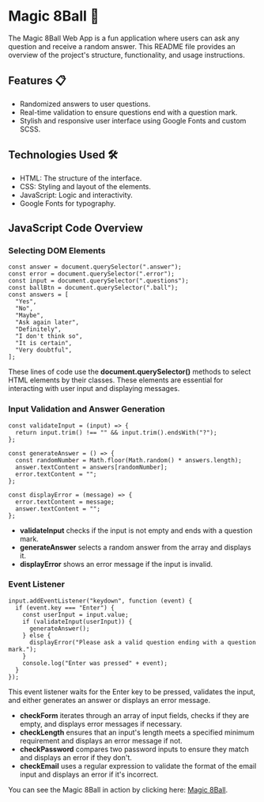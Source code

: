 # Magic 8Ball 🎱

The Magic 8Ball Web App is a fun application where users can ask any question and receive a random answer. This README file provides an overview of the project's structure, functionality, and usage instructions.

## Features 📋

- Randomized answers to user questions.
- Real-time validation to ensure questions end with a question mark.
- Stylish and responsive user interface using Google Fonts and custom SCSS.

## Technologies Used 🛠️

- HTML: The structure of the interface.
- CSS: Styling and layout of the elements.
- JavaScript: Logic and interactivity.
- Google Fonts for typography.

## JavaScript Code Overview

### Selecting DOM Elements

```
const answer = document.querySelector(".answer");
const error = document.querySelector(".error");
const input = document.querySelector(".questions");
const ballBtn = document.querySelector(".ball");
const answers = [
  "Yes",
  "No",
  "Maybe",
  "Ask again later",
  "Definitely",
  "I don't think so",
  "It is certain",
  "Very doubtful",
];
```

These lines of code use the **document.querySelector()** methods to select HTML elements by their classes. These elements are essential for interacting with user input and displaying messages.

### Input Validation and Answer Generation

```
const validateInput = (input) => {
  return input.trim() !== "" && input.trim().endsWith("?");
};

const generateAnswer = () => {
  const randomNumber = Math.floor(Math.random() * answers.length);
  answer.textContent = answers[randomNumber];
  error.textContent = "";
};

const displayError = (message) => {
  error.textContent = message;
  answer.textContent = "";
};

```

- **validateInput** checks if the input is not empty and ends with a question mark.
- **generateAnswer** selects a random answer from the array and displays it.
- **displayError** shows an error message if the input is invalid.

### Event Listener

```
input.addEventListener("keydown", function (event) {
  if (event.key === "Enter") {
    const userInput = input.value;
    if (validateInput(userInput)) {
      generateAnswer();
    } else {
      displayError("Please ask a valid question ending with a question mark.");
    }
    console.log("Enter was pressed" + event);
  }
});
```

This event listener waits for the Enter key to be pressed, validates the input, and either generates an answer or displays an error message.

- **checkForm** iterates through an array of input fields, checks if they are empty, and displays error messages if necessary.
- **checkLength** ensures that an input's length meets a specified minimum requirement and displays an error message if not.
- **checkPassword** compares two password inputs to ensure they match and displays an error if they don't.
- **checkEmail** uses a regular expression to validate the format of the email input and displays an error if it's incorrect.

You can see the Magic 8Ball in action by clicking here: <a href="https://akwiecinska.github.io/Magic-8Ball/">Magic 8Ball</a>.
